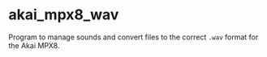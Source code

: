 # akai_mpx8_wav

Program to manage sounds and convert files to the correct `.wav` format for the Akai MPX8.
